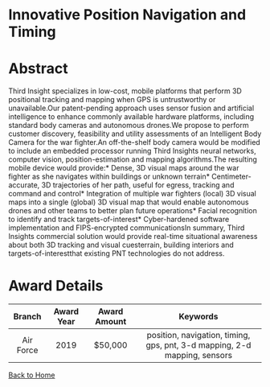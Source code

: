 
Innovative Position Navigation and Timing
=========================================

# Abstract


Third Insight specializes in low-cost, mobile platforms that perform 3D positional tracking and mapping when GPS is untrustworthy or unavailable.Our patent-pending approach uses sensor fusion and artificial intelligence to enhance commonly available hardware platforms, including standard body cameras and autonomous drones.We propose to perform customer discovery, feasibility and utility assessments of an Intelligent Body Camera for the war fighter.An off-the-shelf body camera would be modified to include an embedded processor running Third Insights neural networks, computer vision, position-estimation and mapping algorithms.The resulting mobile device would provide:* Dense, 3D visual maps around the war fighter as she navigates within buildings or unknown terrain* Centimeter-accurate, 3D trajectories of her path, useful for egress, tracking and command and control* Integration of multiple war fighters (local) 3D visual maps into a single (global) 3D visual map that would enable autonomous drones and other teams to better plan future operations* Facial recognition to identify and track targets-of-interest* Cyber-hardened software implementation and FIPS-encrypted communicationsIn summary, Third Insights commercial solution would provide real-time situational awareness about both 3D tracking and visual cuesterrain, building interiors and targets-of-interestthat existing PNT technologies do not address.  

# Award Details

|Branch|Award Year|Award Amount|Keywords|
| :---: | :---: | :---: | :---: |
|Air Force|2019|$50,000|position, navigation, timing, gps, pnt, 3-d mapping, 2-d mapping, sensors|
  
  


[Back to Home](https://github.com/chrischow/dod_sbir_awards#23)